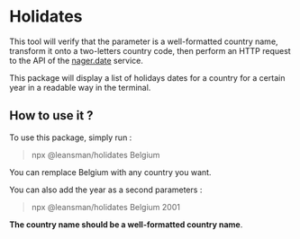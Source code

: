 # Holidates

This tool will verify that the parameter is a well-formatted country name, transform it onto a two-letters country code, then perform an HTTP request to the API of the [nager.date](https://date.nager.at/) service.

This package will display a list of holidays dates for a country for a certain year in a readable way in the terminal.

## How to use it ? 

To use this package, simply run :

> npx @leansman/holidates Belgium

You can remplace Belgium with any country you want.

You can also add the year as a second parameters :

> npx @leansman/holidates Belgium 2001

**The country name should be a well-formatted country name**.